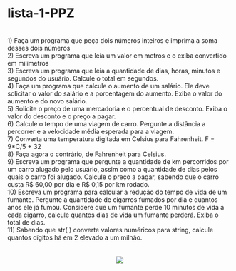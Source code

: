 # lista-1-PPZ
<br>
1) Faça um programa que peça dois números inteiros e imprima a soma desses dois números
<br>
2) Escreva um programa que leia um valor em metros e o exiba convertido em milímetros
<br>
3) Escreva um programa que leia a quantidade de dias, horas, minutos e segundos do usuário. Calcule
o total em segundos.
<br>
4) Faça um programa que calcule o aumento de um salário. Ele deve solicitar o valor do salário e a
porcentagem do aumento. Exiba o valor do aumento e do novo salário.
<br>
5) Solicite o preço de uma mercadoria e o percentual de desconto. Exiba o valor do desconto e o
preço a pagar.
<br>
6) Calcule o tempo de uma viagem de carro. Pergunte a distância a percorrer e a velocidade média
esperada para a viagem.
<br>
7) Converta uma temperatura digitada em Celsius para Fahrenheit. F = 9*C/5 + 32
<br>
8) Faça agora o contrário, de Fahrenheit para Celsius.
<br>
9) Escreva um programa que pergunte a quantidade de km percorridos por um carro alugado pelo
usuário, assim como a quantidade de dias pelos quais o carro foi alugado. Calcule o preço a pagar,
sabendo que o carro custa R$ 60,00 por dia e R$ 0,15 por km rodado.
<br>
10) Escreva um programa para calcular a redução do tempo de vida de um fumante. Pergunte a
quantidade de cigarros fumados por dia e quantos anos ele já fumou. Considere que um fumante
perde 10 minutos de vida a cada cigarro, calcule quantos dias de vida um fumante perderá. Exiba o
total de dias.
<br>
11) Sabendo que str( ) converte valores numéricos para string, calcule quantos dígitos há em 2 elevado
a um milhão.
<br><br><br>
<div align='center'>
<img src='https://files.passeidireto.com/0cdb9f6e-2c49-41d0-b863-a3b1fca3cbe3/bg1.png'>
</div>
